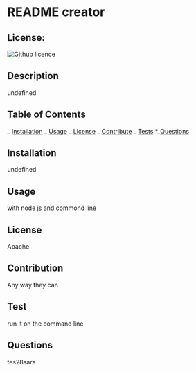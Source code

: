 # README creator 
  ## License:
  
  ![Github licence](http://img.shields.io/badge/license-Apache-blue.svg)
  ## Description 
  undefined

  ## Table of Contents
 _ [Installation](#installation)
  _ [Usage](#usage)
  _ [License](#license)
  _ [Contribute](#contribute)
  _ [Tests](#tests)
  *_[Questions](#questions)
 
  ## Installation 
  undefined
  ## Usage 
  with node js and commond line 
## License
Apache
## Contribution
Any way they can 
## Test
run it on the command line
## Questions
tes28sara


  